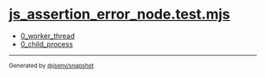 # [js_assertion_error_node.test.mjs](../js_assertion_error_node.test.mjs)



- [0_worker_thread](0_worker_thread/0_worker_thread.md)
- [0_child_process](0_child_process/0_child_process.md)

---

<sub>
  Generated by <a href="https://github.com/jsenv/core/tree/main/packages/independent/snapshot">@jsenv/snapshot</a>
</sub>